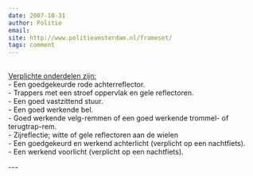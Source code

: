 ```yaml
---
date: 2007-10-31
author: Politie
email: 
site: http://www.politieamsterdam.nl/frameset/
tags: comment
---
```


<p><br />
<a href="http://mediatheek.thinkquest.nl/~jrc124/defiets.html">Verplichte onderdelen zijn:</a><br />
- Een goedgekeurde rode achterreflector.<br />
- Trappers met een stroef oppervlak en gele reflectoren.<br />
- Een goed vastzittend stuur.<br />
- Een goed werkende bel.<br />
- Goed werkende velg-remmen of een goed werkende trommel- of terugtrap-rem.<br />
- Zijreflectie; witte of gele reflectoren aan de wielen<br />
- Een goedgekeurd en werkend achterlicht (verplicht op een nachtfiets).<br />
- Een werkend voorlicht (verplicht op een nachtfiets). </p>
---